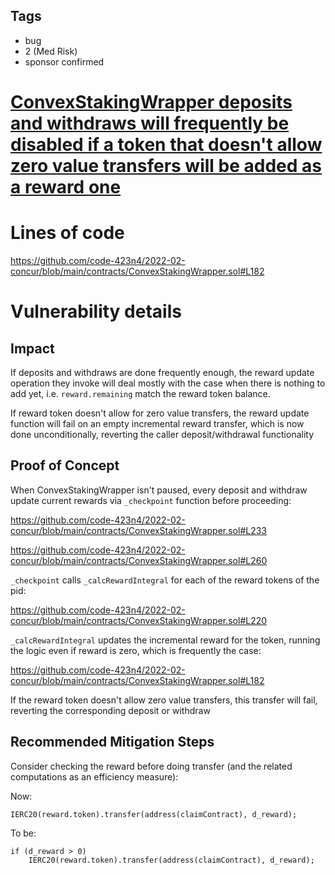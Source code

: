 ## Tags

- bug
- 2 (Med Risk)
- sponsor confirmed

# [ConvexStakingWrapper deposits and withdraws will frequently be disabled if a token that doesn't allow zero value transfers will be added as a reward one](https://github.com/code-423n4/2022-02-concur-findings/issues/231) 

# Lines of code

https://github.com/code-423n4/2022-02-concur/blob/main/contracts/ConvexStakingWrapper.sol#L182


# Vulnerability details

## Impact

If deposits and withdraws are done frequently enough, the reward update operation they invoke will deal mostly with the case when there is nothing to add yet, i.e. `reward.remaining` match the reward token balance.

If reward token doesn't allow for zero value transfers, the reward update function will fail on an empty incremental reward transfer, which is now done unconditionally, reverting the caller deposit/withdrawal functionality

## Proof of Concept

When ConvexStakingWrapper isn't paused, every deposit and withdraw update current rewards via `_checkpoint` function before proceeding:

https://github.com/code-423n4/2022-02-concur/blob/main/contracts/ConvexStakingWrapper.sol#L233

https://github.com/code-423n4/2022-02-concur/blob/main/contracts/ConvexStakingWrapper.sol#L260

`_checkpoint` calls `_calcRewardIntegral` for each of the reward tokens of the pid:

https://github.com/code-423n4/2022-02-concur/blob/main/contracts/ConvexStakingWrapper.sol#L220

`_calcRewardIntegral` updates the incremental reward for the token, running the logic even if reward is zero, which is frequently the case:

https://github.com/code-423n4/2022-02-concur/blob/main/contracts/ConvexStakingWrapper.sol#L182

If the reward token doesn't allow zero value transfers, this transfer will fail, reverting the corresponding deposit or withdraw

## Recommended Mitigation Steps

Consider checking the reward before doing transfer (and the related computations as an efficiency measure):

Now:
```
IERC20(reward.token).transfer(address(claimContract), d_reward);
```

To be:
```
if (d_reward > 0)
	IERC20(reward.token).transfer(address(claimContract), d_reward);
```


